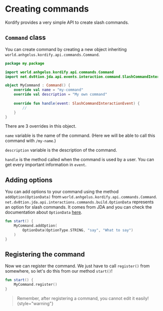# Creating commands

Kordify provides a very simple API to create slash commands.

## `Command` class

You can create command by creating a new object inheriting `world.anhgelus.kordify.api.commands.Command`.
```Kotlin
package my.package

import world.anhgelus.kordify.api.commands.Command
import net.dv8tion.jda.api.events.interaction.command.SlashCommandInteractionEvent

object MyCommand : Command() {
    override val name = "my-command"
    override val description = "My own command"
    
    override fun handle(event: SlashCommandInteractionEvent) {
        //
    }
}
```

There are 3 overrides in this object.

`name` variable is the name of the command. (Here we will be able to call this command with `/my-name`.)

`description` variable is the description of the command.

`handle` is the method called when the command is used by a user.
You can get every important information in `event`.

## Adding options

You can add options to your command using the method `addOption(OptionData)` from 
`world.anhgelus.kordify.api.commands.Command`.
`net.dv8tion.jda.api.interactions.commands.build.OptionData` represents an option for slash commands. 
It comes from JDA and you can check the documentation about `OptionData` 
[here](https://jda.wiki/using-jda/interactions/#slash-commands).
```Kotlin
fun start() {
    MyCommand.addOption(
        OptionData(OptionType.STRING, "say", "What to say")
    )
}
```

## Registering the command

Now we can register the command.
We just have to call `register()` from somewhere, so let's do this from our method `start()`!
```Kotlin
fun start() {
    MyCommand.register()
}
```

> Remember, after registering a command, you cannot edit it easily!
{style="warning"}

